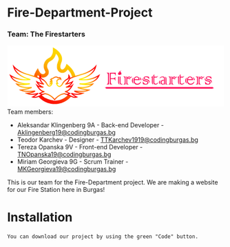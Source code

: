 # Fire-Department-Project
### Team: The Firestarters
![Team Logo](/Images/logo_bgremoved.png)
Team members:
* Aleksandar Klingenberg 9A - Back-end Developer - Aklingenberg19@codingburgas.bg
* Teodor Karchev - Designer - TTKarchev1919@codingburgas.bg
* Tereza Opanska 9V - Front-end Developer - TNOpanska19@codingburgas.bg
* Miriam Georgieva 9G - Scrum Trainer - MKGeorgieva19@codingburgas.bg

This is our team for the Fire-Department project. We are making a website for our Fire Station here in Burgas!

# Installation
```
You can download our project by using the green "Code" button.
```